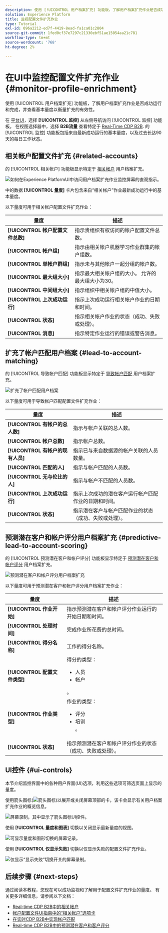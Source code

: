 ```yaml
---
description: 使用 [!UICONTROL 用户档案扩充] 功能板，了解用户档案扩充作业是否成功运行和完成，并查看基本量度以衡量扩充的有效性。
solution: Experience Platform
title: 监视配置文件扩充作业
type: Tutorial
exl-id: 096a2212-ed7f-4419-8ead-fa1ca01c2804
source-git-commit: 1fed0cf37e7297c21330ebf51ae15054aa21c781
workflow-type: tm+mt
source-wordcount: '768'
ht-degree: 2%

---
```


# 在UI中监控配置文件扩充作业 {#monitor-profile-enrichment}

使用 [!UICONTROL 用户档案扩充] 功能板，了解用户档案扩充作业是否成功运行和完成，并查看基本量度以衡量扩充的有效性。

在 [平台UI](https://platform.adobe.com)，选择 **[!UICONTROL 监控]** 从左侧导航访问 [!UICONTROL 监控] 功能板。 在视图选择器中，选择 **B2B流量** 查看特定于 [Real-Time CDP B2B](/help/rtcdp/b2b-overview.md).  的 [!UICONTROL 监控] 功能板包括来自最新成功运行的基本量度，以及过去长达90天的每日工作状态。

## 相关帐户配置文件扩充 {#related-accounts}

的 [!UICONTROL 相关帐户] 功能板显示特定于 [相关帐户](/help/rtcdp/b2b-ai-ml-services/related-accounts.md) 用户档案扩充。

![如何在Experience PlatformUI中访问用户档案扩充作业监控屏幕的直观指示。](/help/dataflows/assets/ui/b2b/monitoring-profile-enrichment-jobs.png)

中的数据 **[!UICONTROL 量度]** 卡片包含来自“相关帐户”作业最新成功运行中的基本量度。

以下量度可用于相关帐户配置文件扩充作业：

| 量度 | 描述 |
| --------- | ---------- |
| **[!UICONTROL 帐户配置文件总数]** | 指示贵组织有权访问的帐户配置文件总数。 |
| **[!UICONTROL 帐户组]** | 指示由相关帐户机器学习作业群集的帐户组数。 |
| **[!UICONTROL 单帐户群组]** | 指示未与其他帐户一起分组的帐户数。 |
| **[!UICONTROL 最大组大小]** | 指示最大相关帐户组的大小。 允许的最大组大小为30。 |
| **[!UICONTROL 中间组大小]** | 指示组织中相关帐户组的中值大小。 |
| **[!UICONTROL 上次成功运行]** | 指示上次成功运行相关帐户作业的日期和时间。 |
| **[!UICONTROL 状态]** | 指示相关帐户作业的状态（成功、失败或处理）。 |
| **[!UICONTROL 消息]** | 指示特定作业运行的错误或警告消息。 |

## 扩充了帐户匹配用户档案 {#lead-to-account-matching}

的 [!UICONTROL 导致帐户匹配] 功能板显示特定于 [导致帐户匹配](/help/rtcdp/b2b-ai-ml-services/lead-to-account-matching.md) 用户档案扩充。

![扩充了帐户匹配用户档案](/help/dataflows/assets/ui/b2b/mpc-lead-to-account-matching.png)

以下量度可用于导致帐户匹配配置文件扩充作业：

| 量度 | 描述 |
| --------- | ---------- |
| **[!UICONTROL 有帐户的总人数]** | 指示与帐户关联的总人数。 |
| **[!UICONTROL 帐户总数]** | 指示帐户总数。 |
| **[!UICONTROL 有帐户的现有人员]** | 指示已与来自数据源的帐户关联的人员数量。 |
| **[!UICONTROL 匹配的人]** | 指示与帐户匹配的人员数。 |
| **[!UICONTROL 无与伦比的人]** | 指示与帐户不匹配的人员数。 |
| **[!UICONTROL 上次成功运行]** | 指示上次成功的潜在客户运行帐户匹配作业的日期和时间。 |
| **[!UICONTROL 状态]** | 指示潜在客户与帐户匹配作业的状态（成功、失败或处理）。 |

## 预测潜在客户和帐户评分用户档案扩充 {#predictive-lead-to-account-scoring}

的 [!UICONTROL 预测潜在客户和帐户评分] 功能板显示特定于 [预测潜在客户和帐户评分](/help/rtcdp/b2b-ai-ml-services/predictive-lead-and-account-scoring.md) 用户档案扩充。

![预测潜在客户和帐户评分用户档案扩充](/help/dataflows/assets/ui/b2b/predictive-lead-and-account-scoring.png)

以下量度可用于预测潜在客户和帐户评分用户档案扩充作业：

| 量度 | 描述 |
| --------- | ---------- |
| **[!UICONTROL 作业开始]** | 指示预测潜在客户和帐户评分作业运行的开始日期和时间。 |
| **[!UICONTROL 处理时间]** | 完成作业所花费的总时间。 |
| **[!UICONTROL 得分名称]** | 工作的得分名称。 |
| **[!UICONTROL 配置文件类型]** | 得分的类型： <ul><li>人员</li><li>帐户</li></ul>。 |
| **[!UICONTROL 作业类型]** | 作业的类型：<ul><li>评分</li><li>培训</li>。 |
| **[!UICONTROL 状态]** | 指示预测潜在客户和帐户评分作业的状态（成功、失败或处理）。 |

## UI控件 {#ui-controls}

本节介绍监控界面中的各种用户界面(UI)选项，利用这些选项可筛选页面上显示的量度。

使用箭头图标(![箭头图标](/help/dataflows/assets/ui/monitor-destinations/chevron-up.png))以展开或关闭屏幕顶部的卡，该卡会显示有关用户档案扩充作业的概览信息。

![屏幕录制，其中显示了箭头图标UI控件。](/help/dataflows/assets/ui/b2b/use-arrow-control.gif)

使用 **[!UICONTROL 量度和图表]** 切换以关闭显示最新量度的视图。

![可显示量度和图形切换的屏幕记录。](/help/dataflows/assets/ui/b2b/metrics-and-graphs-toggle.gif)

使用 **[!UICONTROL 仅显示失败]** 切换以仅显示失败的配置文件扩充作业。

![仅显示“显示失败”切换开关的屏幕录制。](/help/dataflows/assets/ui/b2b/show-failures-only.gif)

## 后续步骤 {#next-steps}

通过阅读本教程，您现在可以成功监视和了解用于配置文件扩充作业的量度。 有关更多详细信息，请参阅以下文档：

* [Real-time CDP B2B中的相关帐户](/help/rtcdp/b2b-ai-ml-services/related-accounts.md)
* [帐户配置文件UI指南中的“相关帐户”选项卡](/help/rtcdp/accounts/account-profile-ui-guide.md)
* [在实时CDP B2B中实现帐户匹配](/help/rtcdp/b2b-ai-ml-services/lead-to-account-matching.md)
* [Real-time CDP B2B中的预测潜在客户和客户评分](/help/rtcdp/b2b-ai-ml-services/predictive-lead-and-account-scoring.md)

